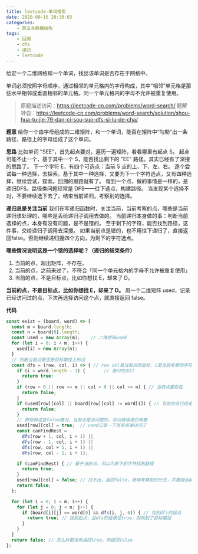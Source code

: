 ```yaml
---
title: leetcode-单词搜索
date: 2020-09-16 20:30:03
categories:
    - 算法与数据结构
tags:
    - 回溯
    - dfs
    - 递归
    - leetcode
---
```

给定一个二维网格和一个单词，找出该单词是否存在于网格中。

单词必须按照字母顺序，通过相邻的单元格内的字母构成，其中“相邻”单元格是那些水平相邻或垂直相邻的单元格。同一个单元格内的字母不允许被重复使用。
<!--more-->
> 原题描述访问：https://leetcode-cn.com/problems/word-search/
> 题解转自：https://leetcode-cn.com/problems/word-search/solution/shou-hua-tu-jie-79-dan-ci-sou-suo-dfs-si-lu-de-cha/

**题意**
给你一个由字母组成的二维矩阵，和一个单词，能否在矩阵中“勾勒”出一条路径，路径上的字母组成了这个单词。

**思路**
比如单词 "SEE"，首先起点要对，遍历一遍矩阵，看看哪里有起点 S。
起点可能不止一个，基于其中一个 S，能否找出剩下的 "EE" 路径。其实已经有了深搜的思路了。
下一个字符 E，有四个可选点：当前 S 点的上、下、左、右。
逐个尝试每一种选择，去探索。基于其中一种选择，又要为下一个字符选点，又有四种选择，继续尝试，探索。回溯的思路就有了。
每到一个点，做的事情是一样的，是递归DFS。路径类问题经常是 DFS——往下选点，构建路径。
当发现某个选择不对，不要继续选下去了，结束当前递归，考察别的选择。

**递归总是关注当前**
我们在写递归函数时，关注当前，当前考察的点，哪些是当前递归该处理的，哪些是丢给递归子调用去做的。
当前递归本身做的事：判断当前选择的点，本身有没有问题，是不是错的。
至于剩下的字符，能否找到路径，这件事，交给递归子调用去深搜。
如果当前点是错的，也不用往下递归了，直接返回false。否则继续递归搜四个方向，为剩下的字符选点。

**哪些情况说明这是一个错的选择呢？（递归的结束条件）**
1. 当前的点，超出矩阵，不存在。
2. 当前的点，之前来过了，不符合「同一个单元格内的字母不允许被重复使用」
3. 当前的点，不是目标点，比如你想找 E，却来了 D。

**当前的点，不是目标点，比如你想找 E，却来了 D。**
用一个二维矩阵 used，记录已经访问过的点，下次再选择访问这个点，就直接返回 false。

**代码**
```javascript
const exist = (board, word) => {
  const m = board.length;
  const n = board[0].length;
  const used = new Array(m);    // 二维矩阵used
  for (let i = 0; i < m; i++) {
    used[i] = new Array(n);
  }
  // 判断当前点是否是目标路径上的点
  const dfs = (row, col, i) => { // row col是当前点的坐标，i是当前考察的字符索引
    if (i > word.length - 1) {       // 递归的出口
      return true;
    }
    if (row < 0 || row >= m || col < 0 || col >= n) { // 当前点要存在
      return false;
    }
    if (used[row][col] || board[row][col] != word[i]) { // 当前的点已经走过，或当前点就不是目标点
      return false;
    }
    // 排除掉这些false情况，当前点是没问题的，可以继续递归考察
    used[row][col] = true;  // used记录一下当前点被访问了
    const canFindRest =
      dfs(row + 1, col, i + 1) ||
      dfs(row - 1, col, i + 1) ||
      dfs(row, col + 1, i + 1) ||
      dfs(row, col - 1, i + 1); 

    if (canFindRest) { // 基于当前点，可以为剩下的字符找到路径
      return true;    
    }
    used[row][col] = false; // 找不出，返回false，继续考察别的分支，并撤销当前点的访问状态。
    return false;
  };

  for (let i = 0; i < m; i++) {
    for (let j = 0; j < n; j++) {
      if (board[i][j] == word[0] && dfs(i, j, 0)) { // 找到dfs的起点
        return true; // 找到起点，且dfs的结果也true，则找到了目标路径
      }
    }
  }
  return false; // 怎么样都没有返回true，则返回false
};
```